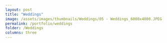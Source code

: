 ```yaml
---
layout: post
title: "Weddings"
image: /assets/images/thumbnails/Weddings/05 - Weddings_6000x4000.JPEG
permalink: /portfolio/weddings
folder: /Weddings
columns: three
---
```

